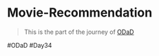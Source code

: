 # Movie-Recommendation

> This is the part of the journey of [ODaD](https://github.com/Zinwaiyan274/One-DS-a-day)

#ODaD
#Day34
